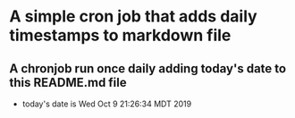 A simple cron job that adds daily timestamps to markdown file
============================================================
## A chronjob run once daily adding today's date to this README.md file
* today's date is Wed Oct  9 21:26:34 MDT 2019

